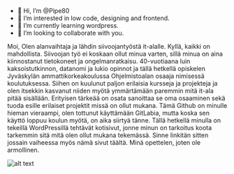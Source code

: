 - 👋 Hi, I’m @Pipe80
- 👀 I’m interested in low code, designing and frontend.
- 🌱 I’m currently learning wordpress.
- 💞️ I’m looking to collaborate with you.

Moi,
Olen alanvaihtaja ja lähdin siivoojantyöstä it-alalle. Kyllä, kaikki on mahdollista. Siivoojan työ ei koskaan ollut minua varten,
sillä minua on aina kiinnostanut tietokoneet ja ongelmanratkaisu. 40-vuotiaana luin kaksoistutkinnon, datanomi ja lukio opinnot ja tällä hetkellä opiskelen Jyväskylän ammattikorkeakoulussa Ohjelmistoalan osaaja nimisessä koulutuksessa. Siihen on kuulunut paljon erilaisia kursseja ja projekteja ja olen itsekkin kasvanut niiden myötä ymmärtämään paremmin mitä it-ala pitää sisällään. Erityisen tärkeää on osata sanoittaa se oma osaaminen sekä tuoda esille erilaiset projektit missä on ollut mukana.
Tämä Github on minulle hieman vieraampi, olen tottunut käyttämään GitLabia, mutta koska sen käyttö loppuu koulun myötä, on aika siirtyä tänne.
Tällä hetkellä minulla on tekeillä WordPressillä tehtävät kotisivut, jonne minun on tarkoitus koota tarkemmin sitä mitä olen ollut mukana tekemässä.
Sinne linkitän sitten jossain vaiheessa myös nämä sivut täältä.
Minä opettelen, joten ole armollinen. 

![alt text](https://pixabay.com/get/g8fea9ca6b0062c109fcd75a77a3c2109101b7b25fe1d5d0b3edbf071c4b8e31294fa5392b0925205c2d94bd6a193775d638cc7bd304a1f1f863b6597b3b56079_1920.jpg)
